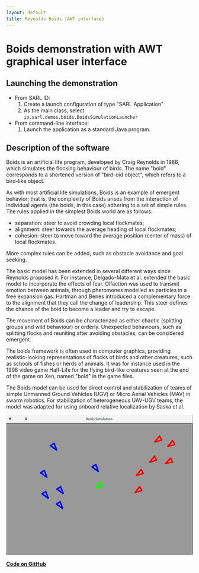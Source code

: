 ```yaml
---
layout: default
title: Reynolds Boids (AWT interface)
---
```


# Boids demonstration with AWT graphical user interface

## Launching the demonstration

* From SARL ID:
  1. Create a launch configuration of type "SARL Application"
  2. As the main class, select `io.sarl.demos.boids.BoidsSimulationLauncher`
* From command-line interface:
  1. Launch the application as a standard Java program.

## Description of the software

Boids is an artificial life program, developed by Craig Reynolds in 1986, which simulates the flocking behaviour of birds. The name "boid" corresponds to a shortened version of "bird-oid object", which refers to a bird-like object.


As with most artificial life simulations, Boids is an example of emergent behavior; that is, the complexity of Boids arises from the interaction of individual agents (the boids, in this case) adhering to a set of simple rules. The rules applied in the simplest Boids world are as follows:

* separation: steer to avoid crowding local flockmates;
* alignment: steer towards the average heading of local flockmates;
* cohesion: steer to move toward the average position (center of mass) of local flockmates.


More complex rules can be added, such as obstacle avoidance and goal seeking.


The basic model has been extended in several different ways since Reynolds proposed it. For instance, Delgado-Mata et al. extended the basic model to incorporate the effects of fear. Olfaction was used to transmit emotion between animals, through pheromones modelled as particles in a free expansion gas. Hartman and Benes introduced a complementary force to the alignment that they call the change of leadership. This steer defines the chance of the boid to become a leader and try to escape.


The movement of Boids can be characterized as either chaotic (splitting groups and wild behaviour) or orderly. Unexpected behaviours, such as splitting flocks and reuniting after avoiding obstacles, can be considered emergent.


The boids framework is often used in computer graphics, providing realistic-looking representations of flocks of birds and other creatures, such as schools of fishes or herds of animals. It was for instance used in the 1998 video game Half-Life for the flying bird-like creatures seen at the end of the game on Xen, named "boid" in the game files.


The Boids model can be used for direct control and stabilization of teams of simple Unmanned Ground Vehicles (UGV) or Micro Aerial Vehicles (MAV) in swarm robotics. For stabilization of heterogeneous UAV-UGV teams, the model was adapted for using onboard relative localization by Saska et al.


![Application with the GUI](boids_screenshot.png)



[**Code on GitHub**](https://github.com/sarl/sarl/tree/master/sarl-eclipse/plugins/io.sarl.eclipse.examples/projects/io-sarl-demos-boids-awt)
